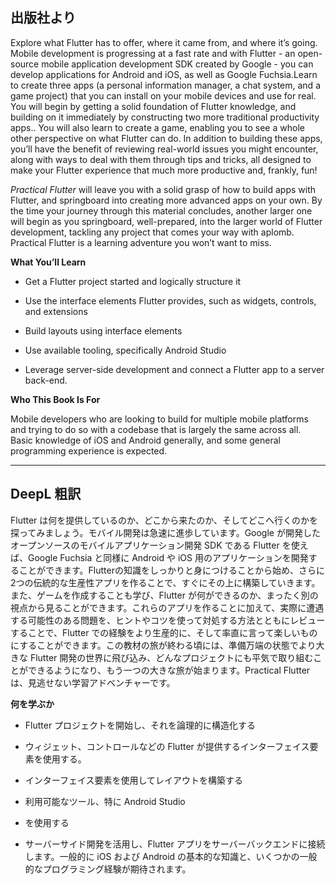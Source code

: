 ## 出版社より

Explore what Flutter has to offer, where it came from, and where it’s going. Mobile development is progressing at a fast rate and with Flutter - an open-source mobile application development SDK created by Google - you can develop applications for Android and iOS, as well as Google Fuchsia.Learn to create three apps (a personal information manager, a chat system, and a game project) that you can install on your mobile devices and use for real. You will begin by getting a solid foundation of Flutter knowledge, and building on it immediately by constructing two more traditional productivity apps.. You will also learn to create a game, enabling you to see a whole other perspective on what Flutter can do. In addition to building these apps, you’ll have the benefit of reviewing real-world issues you might encounter, along with ways to deal with them through tips and tricks, all designed to make your Flutter experience that much more productive and, frankly, fun!

_Practical Flutter_ will leave you with a solid grasp of how to build apps with Flutter, and springboard into creating more advanced apps on your own. By the time your journey through this material concludes, another larger one will begin as you springboard, well-prepared, into the larger world of Flutter development, tackling any project that comes your way with aplomb. Practical Flutter is a learning adventure you won’t want to miss.

**What You’ll Learn**

- Get a Flutter project started and logically structure it

- Use the interface elements Flutter provides, such as widgets, controls, and extensions

- Build layouts using interface elements

- Use available tooling, specifically Android Studio

- Leverage server-side development and connect a Flutter app to a server back-end.


**Who This Book Is For**

Mobile developers who are looking to build for multiple mobile platforms and trying to do so with a codebase that is largely the same across all. Basic knowledge of iOS and Android generally, and some general programming experience is expected.

---

## DeepL 粗訳

Flutter は何を提供しているのか、どこから来たのか、そしてどこへ行くのかを探ってみましょう。モバイル開発は急速に進歩しています。Google が開発したオープンソースのモバイルアプリケーション開発 SDK である Flutter を使えば、Google Fuchsia と同様に Android や iOS 用のアプリケーションを開発することができます。Flutterの知識をしっかりと身につけることから始め、さらに2つの伝統的な生産性アプリを作ることで、すぐにその上に構築していきます。また、ゲームを作成することも学び、Flutter が何ができるのか、まったく別の視点から見ることができます。これらのアプリを作ることに加えて、実際に遭遇する可能性のある問題を、ヒントやコツを使って対処する方法とともにレビューすることで、Flutter での経験をより生産的に、そして率直に言って楽しいものにすることができます。この教材の旅が終わる頃には、準備万端の状態でより大きな Flutter 開発の世界に飛び込み、どんなプロジェクトにも平気で取り組むことができるようになり、もう一つの大きな旅が始まります。Practical Flutter は、見逃せない学習アドベンチャーです。

**何を学ぶか**

- Flutter プロジェクトを開始し、それを論理的に構造化する

- ウィジェット、コントロールなどの Flutter が提供するインターフェイス要素を使用する。

- インターフェイス要素を使用してレイアウトを構築する

- 利用可能なツール、特に Android Studio

- を使用する

- サーバーサイド開発を活用し、Flutter アプリをサーバーバックエンドに接続します。一般的に iOS および Android の基本的な知識と、いくつかの一般的なプログラミング経験が期待されます。
